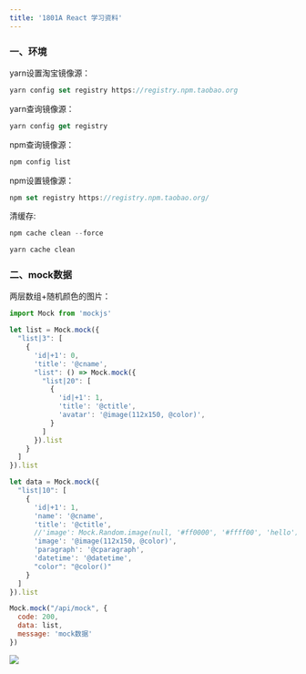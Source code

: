 ```yaml
---
title: '1801A React 学习资料'
---   
```

 

### 一、环境

yarn设置淘宝镜像源：

```javascript
yarn config set registry https://registry.npm.taobao.org
```

yarn查询镜像源：

```javascript
yarn config get registry
```

npm查询镜像源：

```javascript
npm config list
```

npm设置镜像源：

```javascript
npm set registry https://registry.npm.taobao.org/
```

清缓存:

```javascript
npm cache clean --force

yarn cache clean
```

### 二、mock数据

两层数组+随机颜色的图片：

```javascript
import Mock from 'mockjs'

let list = Mock.mock({
  "list|3": [
    {
      'id|+1': 0,
      'title': '@cname',
      "list": () => Mock.mock({
        "list|20": [
          {
            'id|+1': 1,
            'title': '@ctitle',
            'avatar': '@image(112x150, @color)',
          }
        ]
      }).list
    }
  ]
}).list

let data = Mock.mock({
  "list|10": [
    {
      'id|+1': 1,
      'name': '@cname',
      'title': '@ctitle',
      //'image': Mock.Random.image(null, '#ff0000', '#ffff00', 'hello'),
      'image': '@image(112x150, @color)',
      'paragraph': '@cparagraph',
      'datetime': '@datetime',
      "color": "@color()"
    }
  ]
}).list

Mock.mock("/api/mock", {
  code: 200,
  data: list,
  message: 'mock数据'
})
```

![](https://img-blog.csdnimg.cn/20200519152033799.png?x-oss-processimage/watermark,type_ZmFuZ3poZW5naGVpdGk,shadow_10,text_aHR0cHM6Ly9ibG9nLmNzZG4ubmV0L3h1dG9uZ2Jhbw,size_16,color_FFFFFF,t_70)